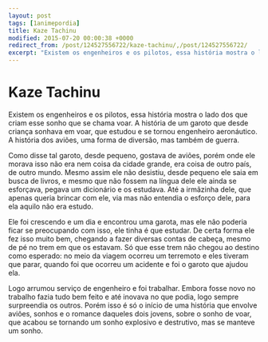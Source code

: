 ```yaml
---
layout: post
tags: [1animepordia]
title: Kaze Tachinu
modified: 2015-07-20 00:00:38 +0000
redirect_from: /post/124527556722/kaze-tachinu/,/post/124527556722/
excerpt: "Existem os engenheiros e os pilotos, essa história mostra o lado dos que criam esse sonho que se chama voar. A história de um garoto que desde criança sonhava em voar, que estudou e se tornou engenheiro aeronáutico. A história dos aviões, uma forma de diversão, mas também de guerra."
---
```


Kaze Tachinu
============

Existem os engenheiros e os pilotos, essa história mostra o lado dos que
criam esse sonho que se chama voar. A história de um garoto que desde
criança sonhava em voar, que estudou e se tornou engenheiro aeronáutico.
A história dos aviões, uma forma de diversão, mas também de guerra.

Como disse tal garoto, desde pequeno, gostava de aviões, porém onde ele
morava isso não era nem coisa da cidade grande, era coisa de outro país,
de outro mundo. Mesmo assim ele não desistiu, desde pequeno ele saia em
busca de livros, e mesmo que não fossem na língua dele ele ainda se
esforçava, pegava um dicionário e os estudava. Até a irmãzinha dele, que
apenas queria brincar com ele, via mas não entendia o esforço dele, para
ela aquilo não era estudo.

Ele foi crescendo e um dia e encontrou uma garota, mas ele não poderia
ficar se preocupando com isso, ele tinha é que estudar. De certa forma
ele fez isso muito bem, chegando a fazer diversas contas de cabeça,
mesmo de pé no trem em que os estavam. Só que esse trem não chegou ao
destino como esperado: no meio da viagem ocorreu um terremoto e eles
tiveram que parar, quando foi que ocorreu um acidente e foi o garoto que
ajudou ela.

Logo arrumou serviço de engenheiro e foi trabalhar. Embora fosse novo no
trabalho fazia tudo bem feito e até inovava no que podia, logo sempre
surpreendia os outros. Porém isso é só o início de uma história que
envolve aviões, sonhos e o romance daqueles dois jovens, sobre o sonho
de voar, que acabou se tornando um sonho explosivo e destrutivo, mas se
manteve um sonho.


